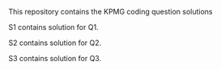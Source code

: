 
This repository contains the KPMG coding question solutions

S1 contains solution for Q1.


S2 contains solution for Q2.


S3 contains solution for Q3.
